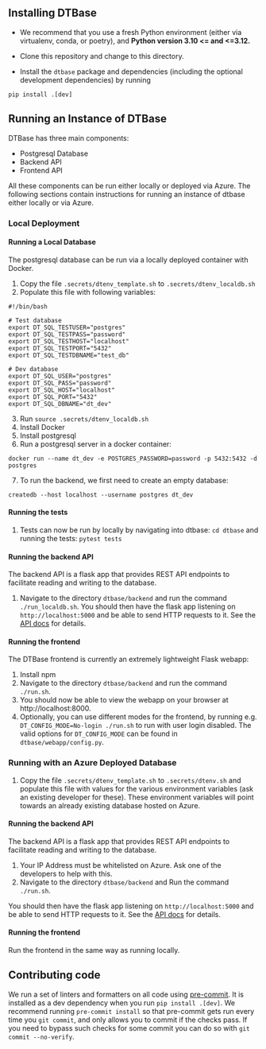 ## Installing DTBase

* We recommend that you use a fresh Python environment (either via virtualenv, conda, or poetry), and **Python version 3.10 <= and <=3.12.**

* Clone this repository and change to this directory.
* Install the `dtbase` package and dependencies (including the optional development dependencies) by running
```
pip install .[dev]
```

## Running an Instance of DTBase

DTBase has three main components:

- Postgresql Database
- Backend API
- Frontend API

All these components can be run either locally or deployed via Azure. The following sections contain instructions for running an instance of dtbase either locally or via Azure.

### Local Deployment

#### Running a Local Database

The postgresql database can be run via a locally deployed container with Docker.

1. Copy the file `.secrets/dtenv_template.sh` to `.secrets/dtenv_localdb.sh`
2. Populate this file with following variables:

```
#!/bin/bash

# Test database
export DT_SQL_TESTUSER="postgres"
export DT_SQL_TESTPASS="password"
export DT_SQL_TESTHOST="localhost"
export DT_SQL_TESTPORT="5432"
export DT_SQL_TESTDBNAME="test_db"

# Dev database
export DT_SQL_USER="postgres"
export DT_SQL_PASS="password"
export DT_SQL_HOST="localhost"
export DT_SQL_PORT="5432"
export DT_SQL_DBNAME="dt_dev"
```
3. Run `source .secrets/dtenv_localdb.sh`
4. Install Docker
5. Install postgresql
6. Run a postgresql server in a docker container:

`docker run --name dt_dev -e POSTGRES_PASSWORD=password -p 5432:5432 -d postgres`

7. To run the backend, we first need to create an empty database:

`createdb --host localhost --username postgres dt_dev`

#### Running the tests

1. Tests can now be run by locally by navigating into dtbase: `cd dtbase` and running the tests: `pytest tests`

#### Running the backend API

The backend API is a flask app that provides REST API endpoints to facilitate reading and writing to the database.
1. Navigate to the directory `dtbase/backend` and run the command `./run_localdb.sh`. You should then have the flask app listening on `http://localhost:5000` and be able to send HTTP requests to it.  See the [API docs](dtbase/backend/README.md) for details.

#### Running the frontend

The DTBase frontend is currently an extremely lightweight Flask webapp:
1. Install npm
2. Navigate to the directory `dtbase/backend` and run the command `./run.sh`.
3. You should now be able to view the webapp on your browser at http://localhost:8000.
4. Optionally, you can use different modes for the frontend, by running e.g.
   `DT_CONFIG_MODE=No-login ./run.sh` to run with user login disabled. The valid
   options for `DT_CONFIG_MODE` can be found in `dtbase/webapp/config.py`.


### Running with an Azure Deployed Database

1. Copy the file `.secrets/dtenv_template.sh` to `.secrets/dtenv.sh` and populate this file with values for the various environment variables (ask an existing developer for these). These environment variables will point towards an already existing database hosted on Azure.

#### Running the backend API

The backend API is a flask app that provides REST API endpoints to facilitate reading and writing to the database.

1. Your IP Address must be whitelisted on Azure. Ask one of the developers to help with this.
2. Navigate to the directory `dtbase/backend` and Run the command `./run.sh`.

You should then have the flask app listening on `http://localhost:5000` and be able to send HTTP requests to it.  See the [API docs](dtbase/backend/README.md) for details.

#### Running the frontend

Run the frontend in the same way as running locally.

## Contributing code

We run a set of linters and formatters on all code using [pre-commit](https://pre-commit.com/).
It is installed as a dev dependency when you run `pip install .[dev]`.
We recommend running `pre-commit install` so that pre-commit gets run every time you `git commit`, and only allows you to commit if the checks pass.
If you need to bypass such checks for some commit you can do so with `git commit --no-verify`.
